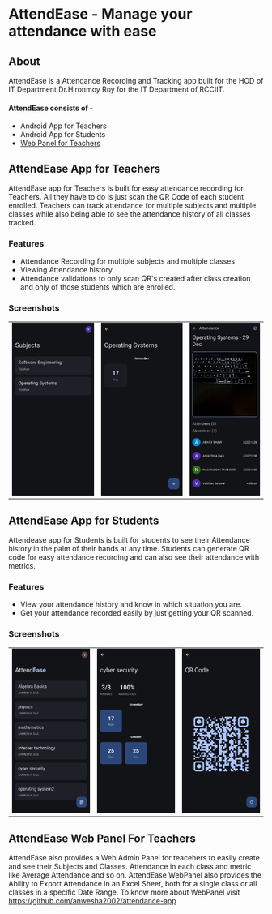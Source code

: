 # AttendEase - Manage your attendance with ease

## About
AttendEase is a Attendance Recording and Tracking app built for the HOD of IT Department Dr.Hironmoy Roy for the IT Department of RCCIIT. </br>

#### AttendEase consists of - 
- Android App for Teachers
- Android App for Students
- [Web Panel for Teachers](https://github.com/anwesha2002/attendance-app)

## AttendEase App for Teachers
AttendEase app for Teachers is built for easy attendance recording for Teachers. All they have to do is just scan the QR Code of each student enrolled.
Teachers can track attendance for multiple subjects and multiple classes while also being able to see the attendance history of all classes tracked.

### Features
- Attendance Recording for multiple subjects and multiple classes
- Viewing Attendance history
- Attendance validations to only scan QR's created after class creation and only of those students which are enrolled.

### Screenshots

|                                  |                                        |                                              |
|----------------------------------|----------------------------------------|----------------------------------------------|
| ![home](media/teachers/home.jpg) | ![subject](media/teachers/subject.jpg) | ![attendance](media/teachers/attendance.jpg) |


## AttendEase App for Students
Attendease app for Students is built for students to see their Attendance history in the palm of their hands at any time.
Students can generate QR code for easy attendance recording and can also see their attendance with metrics.

### Features
- View your attendance history and know in which situation you are.
- Get your attendance recorded easily by just getting your QR scanned.


### Screenshots

|                                  |                                        |                                      |
|----------------------------------|----------------------------------------|--------------------------------------|
| ![home](media/students/home.jpg) | ![subject](media/students/subject.jpg) | ![attendance](media/students/qr.jpg) |

## AttendEase Web Panel For Teachers
AttendEase also provides a Web Admin Panel for teacehers to easily create and see their Subjects and Classes. Attendance in each class and metric like Average Attendance and so on.
AttendEase WebPanel also provides the Ability to Export Attendance in an Excel Sheet, both for a single class or all classes in a specific Date Range.
To know more about WebPanel visit https://github.com/anwesha2002/attendance-app

